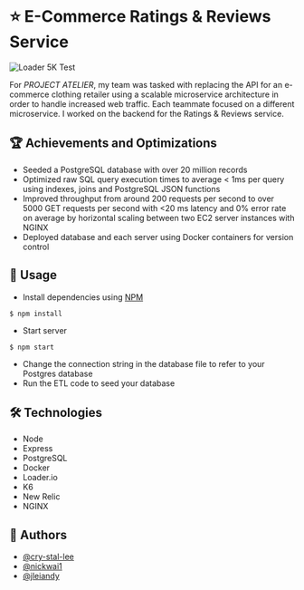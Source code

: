 # ⭐ E-Commerce Ratings & Reviews Service
![Loader 5K Test](https://user-images.githubusercontent.com/52181740/138920114-795ecffb-e99b-42e1-8898-0b35ccd39b4c.gif)

For *PROJECT ATELIER*, my team was tasked with replacing the API for an e-commerce clothing retailer using a scalable microservice architecture in order to handle increased web traffic. Each teammate focused on a different microservice. I worked on the backend for the Ratings & Reviews service.

## 🏆 Achievements and Optimizations
- Seeded a PostgreSQL database with over 20 million records
- Optimized raw SQL query execution times to average < 1ms per query using indexes, joins and PostgreSQL JSON functions
- Improved throughput from around 200 requests per second to over 5000 GET requests per second with <20 ms latency and 0% error rate on average by horizontal scaling between two EC2 server instances with NGINX
- Deployed database and each server using Docker containers for version control

## 👤 Usage
- Install dependencies using [NPM](https://www.npmjs.com/)
```
$ npm install
```
- Start server
```
$ npm start
```
- Change the connection string in the database file to refer to your Postgres database
- Run the ETL code to seed your database

## 🛠️ Technologies
- Node
- Express
- PostgreSQL
- Docker
- Loader.io
- K6
- New Relic
- NGINX

## 🤝 Authors
- [@cry-stal-lee](http://github.com/cry-stal-lee)
- [@nickwai1](http://github.com/nickwai1)
- [@jleiandy](http://github.com/jleiandy)
